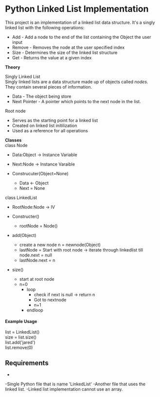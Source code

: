 # Python Linked List Implementation

  This project is an implementation of a linked list data structure. It's a singly
linked list with the following operations:
  * Add - Add a node to the end of the list containing the Object the user input
  * Remove - Removes the node at the user specified index
  * Size - Determines the size of the linked list structure
  * Get - Returns the value at a given index

**Theory**  

Singly Linked List  
    Singly linked lists are a data structure made up of objects called _nodes_.  
    They contain several pieces of information.   
  * Data - The object being store
  * Next Pointer - A pointer which points to the next node in the list.

Root node
  * Serves as the starting point for a linked list
  * Created on linked list initilization
  * Used as a reference for all operations


**Classes**  
class Node  
  * Data:Object -> Instance Variable  
  * Next:Node -> Instance Varaible  

  * Construcuter(Object=None)  
    * Data <- Object  
    * Next = None  

class LinkedList  
  * RootNode:Node -> IV  

  * Constructer()  
    * rootNode = Node()  

  * add(Object)  
    * create a new node n = newnode(Object)  
    * lastNode = Start with root node -> iterate through linkedlist till node.next = null  
    * lastNode.next = n  

  * size()  
    * start at root node  
    * n=0  
      * loop  
        * check if next is null -> return n  
        * Got to nextnode  
        * n+1  
      * endloop  


#### Example Usage  
list = LinkedList()  
size = list.size()  
list.add('jared')  
list.remove(0)  

 
    




## Requirements
  -
  -Single Python file that is name 'LinkedList'
  -Another file that uses the linked list. 
  -Linked list implementation cannot use an array.
